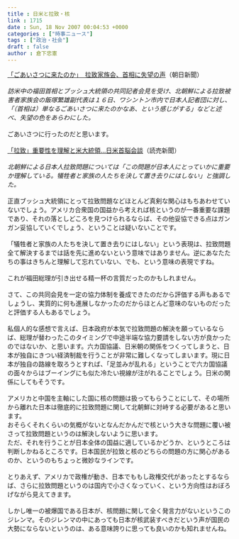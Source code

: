 ```yaml
---
title : 日米と拉致・核
link : 1715
date : Sun, 18 Nov 2007 00:04:53 +0000
categories : ["時事ニュース"]
tags : ["政治・社会"]
draft : false
author : 倉下忠憲
---
```


<A HREF="http://www.asahi.com/politics/update/1117/TKY200711170129.html" TARGET="_blank">「ごあいさつに来たのか」　拉致家族会、首相に失望の声</A>（朝日新聞）<BR><BR><I>訪米中の福田首相とブッシュ大統領の共同記者会見を受け、北朝鮮による拉致被害者家族会の飯塚繁雄副代表は１６日、ワシントン市内で日本人記者団に対し、「（首相は）単なるごあいさつに来たのかなあ、という感じがする」などと述べ、失望の色をあらわにした。 </I><BR><BR>ごあいさつに行ったのだと思います。<BR><BR><A HREF="http://www.yomiuri.co.jp/politics/news/20071117it01.htm?from=top" TARGET="_blank">「拉致」重要性を理解と米大統領…日米首脳会談</A>（読売新聞）<BR><BR><I>北朝鮮による日本人拉致問題については「この問題が日本人にとっていかに重要か理解している。犠牲者と家族の人たちを決して置き去りにはしない」と強調した。</I><BR><BR>正直ブッシュ大統領にとって拉致問題などほとんど真剣な関心はもちあわせていないでしょう。アメリカ合衆国の国益から考えれば核というのが一番重要な課題であり、それの落としどころを見つけられるならば、その他妥協できる点はガンガン妥協していくでしょう、ということは疑いないことです。<BR><BR>「犠牲者と家族の人たちを決して置き去りにはしない」という表現は、拉致問題全て解決するまでは話を先に進めないという意味ではありません。逆にあなたたちの事はきちんと理解して忘れていない、でも、という意味の表現ですね。<BR><BR>これが福田総理が引き出せる精一杯の言質だったのかもしれません。<BR><BR>さて、この共同会見を一定の協力体制を養成できたのだから評価する声もあるでしょうし、実質的に何も進展しなかったのだからほとんど意味のないものだったと評価する人もあるでしょう。<BR><BR>私個人的な感想で言えば、日本政府が本気で拉致問題の解決を願っているならば、総理が替わったこのタイミングで中途半端な協力要請をしない方が良かったのではないか、と思います。六カ国協議、日米朝の関係をつくってしまうと、日本が独自にきつい経済制裁を行うことが非常に難しくなってしまいます。現に日本が独自の路線を取ろうとすれば、「足並みが乱れる」ということで六カ国協議の面々からはブーイングにも似た冷たい視線が注がれることでしょう。日米の関係にしてもそうです。<BR><BR>アメリカと中国を主軸にした国に核の問題は扱ってもらうことにして、その場所から離れた日本は徹底的に拉致問題に関して北朝鮮に対峙する必要があると思います。<BR>おそらくそれくらいの気概がないとなんだかんだで核という大きな問題に覆い被さって拉致問題というのは解決しないように思います。<BR>ただ、それを行うことが日本全体の国益に適しているかどうか、というところは判断しかねるところです。日本国民が拉致と核のどちらの問題の方に関心があるのか、というのもちょっと微妙なラインです。<BR><BR>とりあえず、アメリカで政権が動き、日本でももし政権交代があったとするならば、さらに拉致問題というのは国内で小さくなっていく、という方向性はおぼろげながら見えてきます。<BR><BR>しかし唯一の被爆国である日本が、核問題に関して全く発言力がないというこのジレンマ。そのジレンマの中にあっても日本が核武装すべきだという声が国民の大勢にならないというのは、ある意味誇りに思っても良いのかも知れませんね。<br><br>
